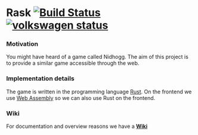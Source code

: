 # Rask [![Build Status](https://jenkins.kobert.dev/buildStatus/icon?job=Ratatosk)](https://jenkins.kobert.dev/job/Ratatosk/)  [![volkswagen status](https://auchenberg.github.io/volkswagen/volkswargen_ci.svg?v=1)](https://github.com/auchenberg/volkswagen)

### Motivation
You might have heard of a game called Nidhogg. The aim of this project is to provide a similar game accessible through the web.

### Implementation details
The game is written in the programming language [Rust](https://doc.rust-lang.org/book/). On the frontend we use [Web Assembly](https://developer.mozilla.org/en-US/docs/WebAssembly) so we can also use Rust on the frontend.

### Wiki
For documentation and overview reasons we have a **[Wiki](https://github.com/TrueDoctor/ratatosk/wiki)**
